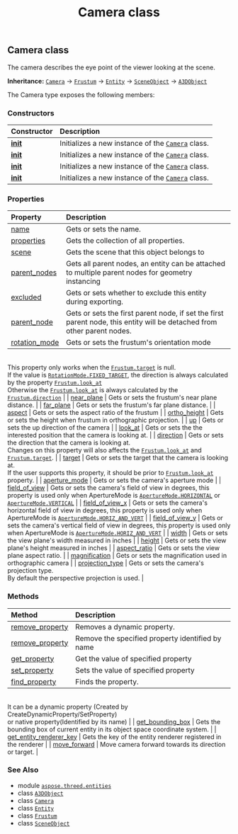 ﻿---
title: Camera class
second_title: Aspose.3D for Python via .NET API References
description: 
type: docs
weight: 20
url: /python-net/aspose.threed.entities/camera/
is_root: false
---

## Camera class

The camera describes the eye point of the viewer looking at the scene.



**Inheritance:** [`Camera`](/3d/python-net/aspose.threed.entities/camera) → 
[`Frustum`](/3d/python-net/aspose.threed.entities/frustum) → 
[`Entity`](/3d/python-net/aspose.threed/entity) → 
[`SceneObject`](/3d/python-net/aspose.threed/sceneobject) → 
[`A3DObject`](/3d/python-net/aspose.threed/a3dobject)



The Camera type exposes the following members:

### Constructors
| Constructor | Description |
| :- | :- |
| [__init__](/3d/python-net/aspose.threed.entities/camera/__init__/#) | Initializes a new instance of the [`Camera`](/3d/python-net/aspose.threed.entities/camera) class. |
| [__init__](/3d/python-net/aspose.threed.entities/camera/__init__/#aspose.threed.entities.ProjectionType) | Initializes a new instance of the [`Camera`](/3d/python-net/aspose.threed.entities/camera) class. |
| [__init__](/3d/python-net/aspose.threed.entities/camera/__init__/#str) | Initializes a new instance of the [`Camera`](/3d/python-net/aspose.threed.entities/camera) class. |
| [__init__](/3d/python-net/aspose.threed.entities/camera/__init__/#str-aspose.threed.entities.ProjectionType) | Initializes a new instance of the [`Camera`](/3d/python-net/aspose.threed.entities/camera) class. |


### Properties
| Property | Description |
| :- | :- |
| [name](/3d/python-net/aspose.threed.entities/camera/name) | Gets or sets the name. |
| [properties](/3d/python-net/aspose.threed.entities/camera/properties) | Gets the collection of all properties. |
| [scene](/3d/python-net/aspose.threed.entities/camera/scene) | Gets the scene that this object belongs to |
| [parent_nodes](/3d/python-net/aspose.threed.entities/camera/parent_nodes) | Gets all parent nodes, an entity can be attached to multiple parent nodes for geometry instancing |
| [excluded](/3d/python-net/aspose.threed.entities/camera/excluded) | Gets or sets whether to exclude this entity during exporting. |
| [parent_node](/3d/python-net/aspose.threed.entities/camera/parent_node) | Gets or sets the first parent node, if set the first parent node, this entity will be detached from other parent nodes. |
| [rotation_mode](/3d/python-net/aspose.threed.entities/camera/rotation_mode) | Gets or sets the frustum's orientation mode<br/>This property only works when the [`Frustum.target`](/3d/python-net/aspose.threed.entities/frustum#target) is null.<br/>If the value is [`RotationMode.FIXED_TARGET`](/3d/python-net/aspose.threed.entities/rotationmode#FIXED_TARGET), the direction is always calculated by the property [`Frustum.look_at`](/3d/python-net/aspose.threed.entities/frustum#look_at)<br/>Otherwise the [`Frustum.look_at`](/3d/python-net/aspose.threed.entities/frustum#look_at) is always calculated by the [`Frustum.direction`](/3d/python-net/aspose.threed.entities/frustum#direction) |
| [near_plane](/3d/python-net/aspose.threed.entities/camera/near_plane) | Gets or sets the frustum's near plane distance. |
| [far_plane](/3d/python-net/aspose.threed.entities/camera/far_plane) | Gets or sets the frustum's far plane distance. |
| [aspect](/3d/python-net/aspose.threed.entities/camera/aspect) | Gets or sets the aspect ratio of the frustum |
| [ortho_height](/3d/python-net/aspose.threed.entities/camera/ortho_height) | Gets or sets the height when frustum in orthographic projection. |
| [up](/3d/python-net/aspose.threed.entities/camera/up) | Gets or sets the up direction of the camera |
| [look_at](/3d/python-net/aspose.threed.entities/camera/look_at) | Gets or sets the the interested position that the camera is looking at. |
| [direction](/3d/python-net/aspose.threed.entities/camera/direction) | Gets or sets the direction that the camera is looking at.<br/>Changes on this property will also affects the [`Frustum.look_at`](/3d/python-net/aspose.threed.entities/frustum#look_at) and [`Frustum.target`](/3d/python-net/aspose.threed.entities/frustum#target). |
| [target](/3d/python-net/aspose.threed.entities/camera/target) | Gets or sets the target that the camera is looking at.<br/>If the user supports this property, it should be prior to [`Frustum.look_at`](/3d/python-net/aspose.threed.entities/frustum#look_at) property. |
| [aperture_mode](/3d/python-net/aspose.threed.entities/camera/aperture_mode) | Gets or sets the camera's aperture mode |
| [field_of_view](/3d/python-net/aspose.threed.entities/camera/field_of_view) | Gets or sets the camera's field of view in degrees, this property is used only when ApertureMode is [`ApertureMode.HORIZONTAL`](/3d/python-net/aspose.threed.entities/aperturemode#HORIZONTAL) or [`ApertureMode.VERTICAL`](/3d/python-net/aspose.threed.entities/aperturemode#VERTICAL) |
| [field_of_view_x](/3d/python-net/aspose.threed.entities/camera/field_of_view_x) | Gets or sets the camera's horizontal field of view in degrees, this property is used only when ApertureMode is  [`ApertureMode.HORIZ_AND_VERT`](/3d/python-net/aspose.threed.entities/aperturemode#HORIZ_AND_VERT) |
| [field_of_view_y](/3d/python-net/aspose.threed.entities/camera/field_of_view_y) | Gets or sets the camera's vertical field of view in degrees, this property is used only when ApertureMode is  [`ApertureMode.HORIZ_AND_VERT`](/3d/python-net/aspose.threed.entities/aperturemode#HORIZ_AND_VERT) |
| [width](/3d/python-net/aspose.threed.entities/camera/width) | Gets or sets the view plane's width measured in inches |
| [height](/3d/python-net/aspose.threed.entities/camera/height) | Gets or sets the view plane's height measured in inches |
| [aspect_ratio](/3d/python-net/aspose.threed.entities/camera/aspect_ratio) | Gets or sets the view plane aspect ratio. |
| [magnification](/3d/python-net/aspose.threed.entities/camera/magnification) | Gets or sets the magnification used in orthographic camera |
| [projection_type](/3d/python-net/aspose.threed.entities/camera/projection_type) | Gets or sets the camera's projection type.<br/>By default the perspective projection is used. |


### Methods
| Method | Description |
| :- | :- |
| [remove_property](/3d/python-net/aspose.threed.entities/camera/remove_property/#aspose.threed.Property) | Removes a dynamic property. |
| [remove_property](/3d/python-net/aspose.threed.entities/camera/remove_property/#str) | Remove the specified property identified by name |
| [get_property](/3d/python-net/aspose.threed.entities/camera/get_property/#str) | Get the value of specified property |
| [set_property](/3d/python-net/aspose.threed.entities/camera/set_property/#str-any) | Sets the value of specified property |
| [find_property](/3d/python-net/aspose.threed.entities/camera/find_property/#str) | Finds the property.<br/>It can be a dynamic property (Created by CreateDynamicProperty/SetProperty) <br/>or native property(Identified by its name) |
| [get_bounding_box](/3d/python-net/aspose.threed.entities/camera/get_bounding_box/#) | Gets the bounding box of current entity in its object space coordinate system. |
| [get_entity_renderer_key](/3d/python-net/aspose.threed.entities/camera/get_entity_renderer_key/#) | Gets the key of the entity renderer registered in the renderer |
| [move_forward](/3d/python-net/aspose.threed.entities/camera/move_forward/#float) | Move camera forward towards its direction or target. |



### See Also
* module [`aspose.threed.entities`](..)
* class [`A3DObject`](/3d/python-net/aspose.threed/a3dobject)
* class [`Camera`](/3d/python-net/aspose.threed.entities/camera)
* class [`Entity`](/3d/python-net/aspose.threed/entity)
* class [`Frustum`](/3d/python-net/aspose.threed.entities/frustum)
* class [`SceneObject`](/3d/python-net/aspose.threed/sceneobject)
